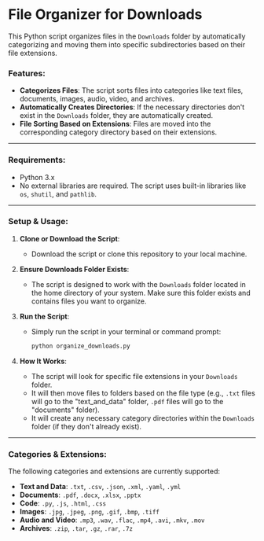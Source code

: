 # File Organizer for Downloads

This Python script organizes files in the `Downloads` folder by automatically categorizing and moving them into specific subdirectories based on their file extensions.

### Features:
- **Categorizes Files**: The script sorts files into categories like text files, documents, images, audio, video, and archives.
- **Automatically Creates Directories**: If the necessary directories don't exist in the `Downloads` folder, they are automatically created.
- **File Sorting Based on Extensions**: Files are moved into the corresponding category directory based on their extensions.

---

### Requirements:

- Python 3.x
- No external libraries are required. The script uses built-in libraries like `os`, `shutil`, and `pathlib`.

---

### Setup & Usage:

1. **Clone or Download the Script**: 
   - Download the script or clone this repository to your local machine.

2. **Ensure Downloads Folder Exists**: 
   - The script is designed to work with the `Downloads` folder located in the home directory of your system. Make sure this folder exists and contains files you want to organize.

3. **Run the Script**:
   - Simply run the script in your terminal or command prompt:
     ```bash
     python organize_downloads.py
     ```

4. **How It Works**:
   - The script will look for specific file extensions in your `Downloads` folder.
   - It will then move files to folders based on the file type (e.g., `.txt` files will go to the "text_and_data" folder, `.pdf` files will go to the "documents" folder).
   - It will create any necessary category directories within the `Downloads` folder (if they don't already exist).

---

### Categories & Extensions:

The following categories and extensions are currently supported:

- **Text and Data**: `.txt`, `.csv`, `.json`, `.xml`, `.yaml`, `.yml`
- **Documents**: `.pdf`, `.docx`, `.xlsx`, `.pptx`
- **Code**: `.py`, `.js`, `.html`, `.css`
- **Images**: `.jpg`, `.jpeg`, `.png`, `.gif`, `.bmp`, `.tiff`
- **Audio and Video**: `.mp3`, `.wav`, `.flac`, `.mp4`, `.avi`, `.mkv`, `.mov`
- **Archives**: `.zip`, `.tar`, `.gz`, `.rar`, `.7z`
